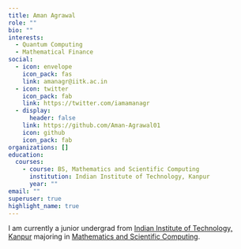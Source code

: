 ```yaml
---
title: Aman Agrawal
role: ""
bio: ""
interests:
  - Quantum Computing
  - Mathematical Finance
social:
  - icon: envelope
    icon_pack: fas
    link: amanagr@iitk.ac.in
  - icon: twitter
    icon_pack: fab
    link: https://twitter.com/iamamanagr
  - display:
      header: false
    link: https://github.com/Aman-Agrawal01
    icon: github
    icon_pack: fab
organizations: []
education:
  courses:
    - course: BS, Mathematics and Scientific Computing
      institution: Indian Institute of Technology, Kanpur
      year: ""
email: ""
superuser: true
highlight_name: true
---
```

I am currently a junior undergrad from [Indian Institute of Technology, Kanpur](https://www.iitk.ac.in/) majoring in [Mathematics and Scientific Computing](https://www.iitk.ac.in/math/).